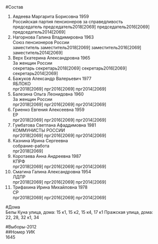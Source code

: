 #Состав  
1. Авдеева Маргарита Борисовна 1959  
    Российская партия пенсионеров за справедливость  
    председатель председатель2018[2069] председатель2016[2069] председатель2014[2069]  
2. Нагорнова Галина Владимировна 1963  
    Союз пенсионеров России  
    заместитель заместитель2018[2069] заместитель2016[2069] заместитель2014[2069]  
3. Верх Екатерина Александровна 1965  
    За женщин России  
    секретарь секретарь2018[2069] секретарь2016[2069] секретарь2014[2069]  
4. Бажуков Александр Валерьевич 1977  
    ЯБЛОКО  
    прг2018[2069] прг2016[2069] прг2014[2069]  
5. Балезина Ольга Леонидовна 1960  
    За женщин России  
    прг2018[2069] прг2016[2069] прг2014[2069]  
6. Гриенко Евгения Алексеевна 1959  
    ЕР  
    прг2018[2069] прг2016[2069] прг2014[2069]  
7. Гумбатова Светлана Афаддимовна 1981  
    КОММУНИСТЫ РОССИИ  
    прг2018[2069] прг2016[2069] прг2014[2069]  
8. Казнина Ирина Сергеевна  
    собрание-работа  
    прг2018[2069]  
9. Коротаева Анна Андреевна 1987  
    КПРФ  
    прг2018[2069] прг2016[2069] прг2014[2069]  
10. Смагина Галина Александровна 1954  
    ЛДПР  
    прг2018[2069] прг2016[2069] прг2014[2069]  
11. Трифахина Ирина Михайловна 1978  
    СР  
    прг2018[2069] прг2016[2069] прг2014[2069]  

#Дома  
Белы Куна улица, дома: 15 к1, 15 к2, 15 к4, 17 к1 Пражская улица, дома: 22, 28, 32 к1, 34  
  
#Выборы-2012  
##Номер УИК  
1645  
